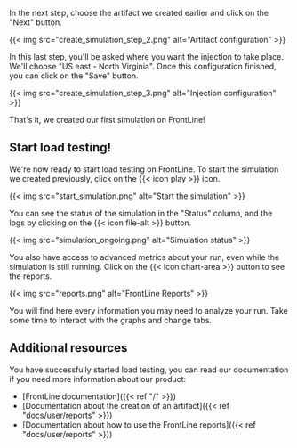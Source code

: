 In the next step, choose the artifact we created earlier and click on the "Next" button.

{{< img src="create_simulation_step_2.png" alt="Artifact configuration" >}}

In this last step, you'll be asked where you want the injection to take place. We'll choose "US east - North Virginia". Once this configuration finished, you can click on the "Save" button.

{{< img src="create_simulation_step_3.png" alt="Injection configuration" >}}

That's it, we created our first simulation on FrontLine!

## Start load testing!

We're now ready to start load testing on FrontLine. To start the simulation we created previously, click on the {{< icon play >}} icon.

{{< img src="start_simulation.png" alt="Start the simulation" >}}

You can see the status of the simulation in the "Status" column, and the logs by clicking on the {{< icon file-alt >}} button.

{{< img src="simulation_ongoing.png" alt="Simulation status" >}}

You also have access to advanced metrics about your run, even while the simulation is still running. Click on the {{< icon chart-area >}} button to see the reports.

{{< img src="reports.png" alt="FrontLine Reports" >}}

You will find here every information you may need to analyze your run. Take some time to interact with the graphs and change tabs.

## Additional resources

You have successfully started load testing, you can read our documentation if you need more information about our product:

- [FrontLine documentation]({{< ref "/" >}})
- [Documentation about the creation of an artifact]({{< ref "docs/user/reports" >}})
- [Documentation about how to use the FrontLine reports]({{< ref "docs/user/reports" >}})
